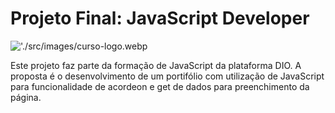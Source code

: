 # Projeto Final: JavaScript Developer

!['./src/images/curso-logo.webp](https://www.dio.me/bootcamp/formacao-javascript-developer)

Este projeto faz parte da formação de JavaScript da plataforma DIO.
A proposta é o desenvolvimento de um portifólio com utilização de JavaScript para funcionalidade de acordeon e get de dados para preenchimento da página.